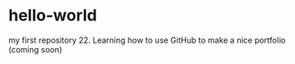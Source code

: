 # hello-world
my first repository
22. Learning how to use GitHub to make a nice portfolio (coming soon)
